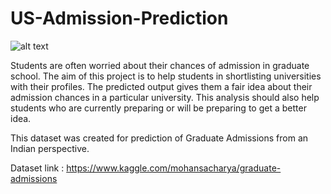 # US-Admission-Prediction

![alt text](https://lh3.googleusercontent.com/proxy/u6B34a-UmEpzFJKw1u8a2b65g7ZvWx7CmWC8-zllvcTPbti1v3amwwBk1cX8oq0LduGIv1HXLT2-kIjrQ1TLHzns1L0aA6i7-FkuAP8)

Students are often worried about their chances of admission in graduate school. The aim of this project is to help students in shortlisting universities with their profiles. The predicted output gives them a fair idea about their admission chances in a particular university. This analysis should also help students who are currently preparing or will be preparing to get a better idea.

This dataset was created for prediction of Graduate Admissions from an Indian perspective.

Dataset link :  https://www.kaggle.com/mohansacharya/graduate-admissions

